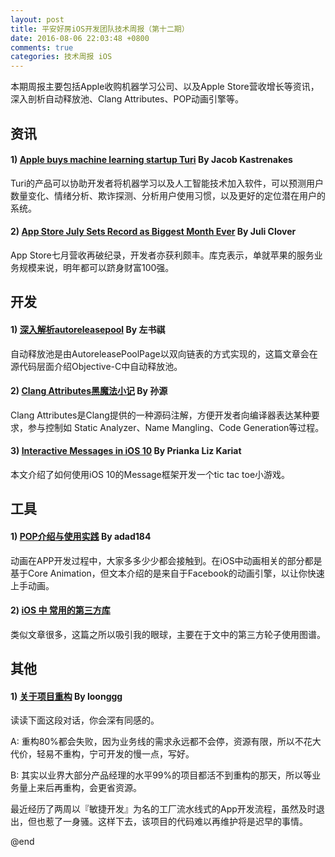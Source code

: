 ```yaml
---
layout: post
title: 平安好房iOS开发团队技术周报（第十二期）
date: 2016-08-06 22:03:48 +0800
comments: true
categories: 技术周报 iOS
---
```

本期周报主要包括Apple收购机器学习公司、以及Apple Store营收增长等资讯，深入剖析自动释放池、Clang Attributes、POP动画引擎等。

<!--more-->

## 资讯

#### 1) [Apple buys machine learning startup Turi](http://www.theverge.com/2016/8/5/12390412/apple-turi-acquisition-machine-learning) By Jacob Kastrenakes

Turi的产品可以协助开发者将机器学习以及人工智能技术加入软件，可以预测用户数量变化、情绪分析、欺诈探测、分析用户使用习惯，以及更好的定位潜在用户的系统。

#### 2) [App Store July Sets Record as Biggest Month Ever](http://www.macrumors.com/2016/08/03/app-store-50-billion-paid-to-developers/) By Juli Clover

App Store七月营收再破纪录，开发者亦获利颇丰。库克表示，单就苹果的服务业务规模来说，明年都可以跻身财富100强。

## 开发

#### 1) [深入解析autoreleasepool](http://draveness.me/autoreleasepool/) By 左书祺

自动释放池是由AutoreleasePoolPage以双向链表的方式实现的，这篇文章会在源代码层面介绍Objective-C中自动释放池。

#### 2) [Clang Attributes黑魔法小记](http://blog.sunnyxx.com/2016/05/14/clang-attributes/) By 孙源

Clang Attributes是Clang提供的一种源码注解，方便开发者向编译器表达某种要求，参与控制如 Static Analyzer、Name Mangling、Code Generation等过程。

#### 3) [Interactive Messages in iOS 10](https://medium.com/@prianka.kariat/interactive-messages-in-ios-10-4cea542fbd9a) By Prianka Liz Kariat

本文介绍了如何使用iOS 10的Message框架开发一个tic tac toe小游戏。

## 工具

#### 1) [POP介绍与使用实践](http://adad184.com/2015/03/11/intro-to-pop/) By adad184

动画在APP开发过程中，大家多多少少都会接触到。在iOS中动画相关的部分都是基于Core Animation，但文本介绍的是来自于Facebook的动画引擎，以让你快速上手动画。

#### 2) [iOS 中 常用的第三方库](http://www.jianshu.com/p/c8152d6ce957)

类似文章很多，这篇之所以吸引我的眼球，主要在于文中的第三方轮子使用图谱。

## 其他

#### 1) [关于项目重构](http://mp.weixin.qq.com/s?__biz=MjM5NDkxMTgyNw==&mid=2653057579&idx=1&sn=988a719765465746221f356881157a99&scene=4) By loonggg

读读下面这段对话，你会深有同感的。

A: 重构80%都会失败，因为业务线的需求永远都不会停，资源有限，所以不花大代价，轻易不重构，宁可开发的慢一点，写好。

B: 其实以业界大部分产品经理的水平99%的项目都活不到重构的那天，所以等业务量上来后再重构，会更省资源。

最近经历了两周以『敏捷开发』为名的工厂流水线式的App开发流程，虽然及时退出，但也惹了一身骚。这样下去，该项目的代码难以再维护将是迟早的事情。

@end
